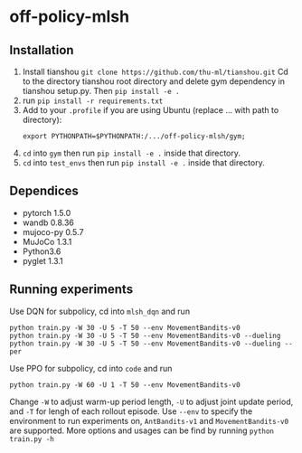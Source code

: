 # off-policy-mlsh
## Installation
1. Install tianshou `git clone https://github.com/thu-ml/tianshou.git`
Cd to the directory tianshou root directory and delete gym dependency in tianshou setup.py. Then `pip install -e .` 
2. run `pip install -r requirements.txt`
3. Add to your `.profile` if you are using Ubuntu (replace ... with path to directory):
    ```
    export PYTHONPATH=$PYTHONPATH:/.../off-policy-mlsh/gym;
    ```
4. `cd` into `gym` then run `pip install -e .` inside that directory.
5. `cd` into `test_envs` then run `pip install -e .` inside that directory.

## Dependices

- pytorch 1.5.0
- wandb 0.8.36
- mujoco-py 0.5.7
- MuJoCo 1.3.1
- Python3.6
- pyglet 1.3.1

## Running experiments

Use DQN for subpolicy, cd into `mlsh_dqn` and run
```
python train.py -W 30 -U 5 -T 50 --env MovementBandits-v0
python train.py -W 30 -U 5 -T 50 --env MovementBandits-v0 --dueling
python train.py -W 30 -U 5 -T 50 --env MovementBandits-v0 --dueling --per
```

Use PPO for subpolicy, cd into `code` and run
```
python train.py -W 60 -U 1 -T 50 --env MovementBandits-v0
```
Change `-W` to adjust warm-up period length, `-U` to adjust joint update period, and `-T` for lengh of each rollout episode. Use `--env` to specify the environment to run experiments on, `AntBandits-v1` and `MovementBandits-v0` are supported. More options and usages can be find by running `python train.py -h`